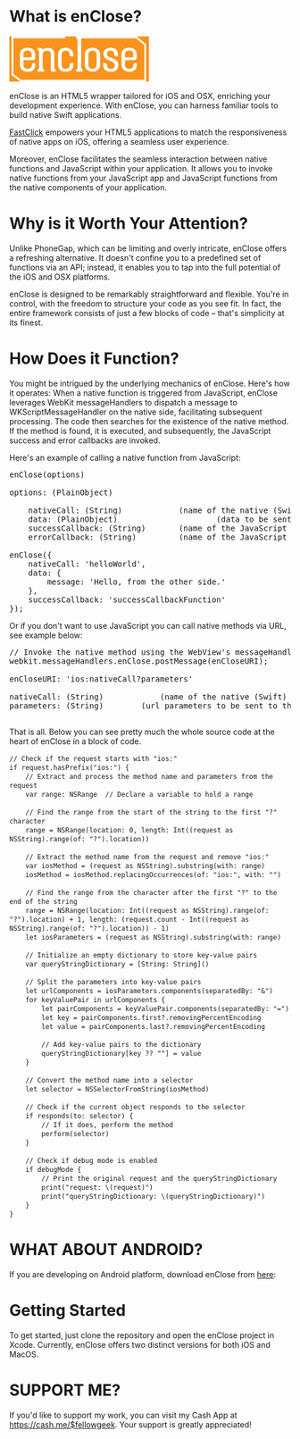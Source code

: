 # What is enClose?
![Logo](iOS-Swift/www/assets/images/enCloseLogo.png)

enClose is an HTML5 wrapper tailored for iOS and OSX, enriching your development experience. With enClose, you can harness familiar tools to build native Swift applications.

[FastClick](https://github.com/ftlabs/fastclick) empowers your HTML5 applications to match the responsiveness of native apps on iOS, offering a seamless user experience.

Moreover, enClose facilitates the seamless interaction between native functions and JavaScript within your application. It allows you to invoke native functions from your JavaScript app and JavaScript functions from the native components of your application.

# Why is it Worth Your Attention?
Unlike PhoneGap, which can be limiting and overly intricate, enClose offers a refreshing alternative. It doesn't confine you to a predefined set of functions via an API; instead, it enables you to tap into the full potential of the iOS and OSX platforms.

enClose is designed to be remarkably straightforward and flexible. You're in control, with the freedom to structure your code as you see fit. In fact, the entire framework consists of just a few blocks of code – that's simplicity at its finest.

# How Does it Function?
You might be intrigued by the underlying mechanics of enClose. Here's how it operates: When a native function is triggered from JavaScript, enClose leverages WebKit messageHandlers to dispatch a message to WKScriptMessageHandler on the native side, facilitating subsequent processing. The code then searches for the existence of the native method. If the method is found, it is executed, and subsequently, the JavaScript success and error callbacks are invoked.

Here's an example of calling a native function from JavaScript:

<pre>
enClose(options)

options: (PlainObject)

	nativeCall: (String)			(name of the native (Swift) method)
	data: (PlainObject)                     (data to be sent to the native (Swift) method)
	successCallback: (String)		(name of the JavaScript callback function to be called on success)
	errorCallback: (String)			(name of the JavaScript callback function to be called on error)

enClose({
    nativeCall: 'helloWorld',
    data: {
        message: 'Hello, from the other side.'
    },
    successCallback: 'successCallbackFunction'
});
</pre>

Or if you don't want to use JavaScript you can call native methods via URL, see example below:

<pre>
// Invoke the native method using the WebView's messageHandlers.
webkit.messageHandlers.enClose.postMessage(enCloseURI);

enCloseURI: 'ios:nativeCall?parameters'

nativeCall: (String)            (name of the native (Swift) method)
parameters: (String)		(url parameters to be sent to the native (Swift) method)

</pre>

That is all. Below you can see pretty much the whole source code at the heart of enClose in a block of code.

```
// Check if the request starts with "ios:"
if request.hasPrefix("ios:") {  
    // Extract and process the method name and parameters from the request
    var range: NSRange  // Declare a variable to hold a range

    // Find the range from the start of the string to the first "?" character
    range = NSRange(location: 0, length: Int((request as NSString).range(of: "?").location))

    // Extract the method name from the request and remove "ios:"
    var iosMethod = (request as NSString).substring(with: range)
    iosMethod = iosMethod.replacingOccurrences(of: "ios:", with: "")

    // Find the range from the character after the first "?" to the end of the string
    range = NSRange(location: Int((request as NSString).range(of: "?").location) + 1, length: (request.count - Int((request as NSString).range(of: "?").location)) - 1)
    let iosParameters = (request as NSString).substring(with: range)

    // Initialize an empty dictionary to store key-value pairs
    var queryStringDictionary = [String: String]()

    // Split the parameters into key-value pairs
    let urlComponents = iosParameters.components(separatedBy: "&")
    for keyValuePair in urlComponents {
        let pairComponents = keyValuePair.components(separatedBy: "=")
        let key = pairComponents.first?.removingPercentEncoding
        let value = pairComponents.last?.removingPercentEncoding

        // Add key-value pairs to the dictionary
        queryStringDictionary[key ?? ""] = value
    }

    // Convert the method name into a selector
    let selector = NSSelectorFromString(iosMethod)

    // Check if the current object responds to the selector
    if responds(to: selector) {
        // If it does, perform the method
        perform(selector)
    }

    // Check if debug mode is enabled
    if debugMode {
        // Print the original request and the queryStringDictionary
        print("request: \(request)")
        print("queryStringDictionary: \(queryStringDictionary)")
    }
}
```

# WHAT ABOUT ANDROID?
If you are developing on Android platform, download enClose from [here](https://www.youtube.com/watch?v=dQw4w9WgXcQ): 


# Getting Started
To get started, just clone the repository and open the enClose project in Xcode. Currently, enClose offers two distinct versions for both iOS and MacOS.

# SUPPORT ME?
If you'd like to support my work, you can visit my Cash App at https://cash.me/$fellowgeek. Your support is greatly appreciated!

